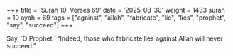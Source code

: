 +++
title = 'Surah 10, Verses 69'
date = '2025-08-30'
weight = 1433
surah = 10
ayah = 69
tags = ["against", "allah", "fabricate", "lie", "lies", "prophet", "say", "succeed"]
+++

Say, ˹O Prophet,˺ “Indeed, those who fabricate lies against Allah will never succeed.”